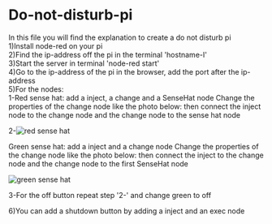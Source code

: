 # Do-not-disturb-pi
In this file you will find the explanation to create a do not disturb pi  
1)Install node-red on your pi  
2)Find the ip-address off the pi in the terminal 'hostname-I'  
3)Start the server in terminal 'node-red start'  
4)Go to the ip-address of the pi in the browser, add the port after the ip-address  
5)For the nodes:   
1-Red sense hat:
add a inject, a change and a SenseHat node
Change the properties of the change node like the photo below:
then connect the inject node to the change node and the change node to the sense hat node

2-![red sense hat](https://user-images.githubusercontent.com/46092824/78166537-3e046280-744d-11ea-8b41-5978541317c1.png)

Green sense hat:
add a inject and a change node
Change the properties of the change node like the photo below:
then connect the inject to the change node and the change node to the first SenseHat node

![green sense hat](https://user-images.githubusercontent.com/46092824/78167011-05b15400-744e-11ea-8fe1-8a165405bbf8.png)

3-For the off button repeat step '2-' and change green to off

6)You can add a shutdown button by adding a inject and an exec node
